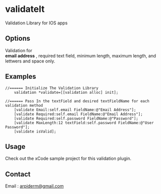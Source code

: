 validateIt
==========

Validation Library for IOS apps



## Options
Validation for <br/>
    <b>email address</b> , required text field, minimum length, maximum length, and lettwers and space only. 

## Examples

```objc
//====== Initialize The Validation Library
    validation *validate=[[validation alloc] init];
    
//====== Pass In the textField and desired textFieldName for each validation method
    [validate Email:self.email FieldName:@"Email Address"];
    [validate Required:self.email FieldName:@"Email Address"];
    [validate Required:self.password FieldName:@"Password"];
    [validate MaxLength:12 textField:self.password FieldName:@"User Password"];
    [validate isValid];
```
## Usage

Check out the xCode sample project for this validation plugin.

## Contact

Email : arpiderm@gmail.com
